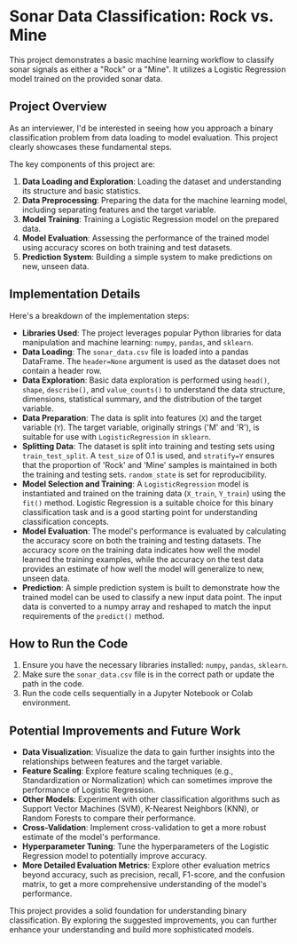 # Sonar Data Classification: Rock vs. Mine

This project demonstrates a basic machine learning workflow to classify sonar signals as either a "Rock" or a "Mine". It utilizes a Logistic Regression model trained on the provided sonar data.

## Project Overview

As an interviewer, I'd be interested in seeing how you approach a binary classification problem from data loading to model evaluation. This project clearly showcases these fundamental steps.

The key components of this project are:

1.  **Data Loading and Exploration**: Loading the dataset and understanding its structure and basic statistics.
2.  **Data Preprocessing**: Preparing the data for the machine learning model, including separating features and the target variable.
3.  **Model Training**: Training a Logistic Regression model on the prepared data.
4.  **Model Evaluation**: Assessing the performance of the trained model using accuracy scores on both training and test datasets.
5.  **Prediction System**: Building a simple system to make predictions on new, unseen data.

## Implementation Details

Here's a breakdown of the implementation steps:

*   **Libraries Used**: The project leverages popular Python libraries for data manipulation and machine learning: `numpy`, `pandas`, and `sklearn`.
*   **Data Loading**: The `sonar_data.csv` file is loaded into a pandas DataFrame. The `header=None` argument is used as the dataset does not contain a header row.
*   **Data Exploration**: Basic data exploration is performed using `head()`, `shape`, `describe()`, and `value_counts()` to understand the data structure, dimensions, statistical summary, and the distribution of the target variable.
*   **Data Preparation**: The data is split into features (`X`) and the target variable (`Y`). The target variable, originally strings ('M' and 'R'), is suitable for use with `LogisticRegression` in `sklearn`.
*   **Splitting Data**: The dataset is split into training and testing sets using `train_test_split`. A `test_size` of 0.1 is used, and `stratify=Y` ensures that the proportion of 'Rock' and 'Mine' samples is maintained in both the training and testing sets. `random_state` is set for reproducibility.
*   **Model Selection and Training**: A `LogisticRegression` model is instantiated and trained on the training data (`X_train`, `Y_train`) using the `fit()` method. Logistic Regression is a suitable choice for this binary classification task and is a good starting point for understanding classification concepts.
*   **Model Evaluation**: The model's performance is evaluated by calculating the accuracy score on both the training and testing datasets. The accuracy score on the training data indicates how well the model learned the training examples, while the accuracy on the test data provides an estimate of how well the model will generalize to new, unseen data.
*   **Prediction**: A simple prediction system is built to demonstrate how the trained model can be used to classify a new input data point. The input data is converted to a numpy array and reshaped to match the input requirements of the `predict()` method.

## How to Run the Code

1.  Ensure you have the necessary libraries installed: `numpy`, `pandas`, `sklearn`.
2.  Make sure the `sonar_data.csv` file is in the correct path or update the path in the code.
3.  Run the code cells sequentially in a Jupyter Notebook or Colab environment.

## Potential Improvements and Future Work

*   **Data Visualization**: Visualize the data to gain further insights into the relationships between features and the target variable.
*   **Feature Scaling**: Explore feature scaling techniques (e.g., Standardization or Normalization) which can sometimes improve the performance of Logistic Regression.
*   **Other Models**: Experiment with other classification algorithms such as Support Vector Machines (SVM), K-Nearest Neighbors (KNN), or Random Forests to compare their performance.
*   **Cross-Validation**: Implement cross-validation to get a more robust estimate of the model's performance.
*   **Hyperparameter Tuning**: Tune the hyperparameters of the Logistic Regression model to potentially improve accuracy.
*   **More Detailed Evaluation Metrics**: Explore other evaluation metrics beyond accuracy, such as precision, recall, F1-score, and the confusion matrix, to get a more comprehensive understanding of the model's performance.

This project provides a solid foundation for understanding binary classification. By exploring the suggested improvements, you can further enhance your understanding and build more sophisticated models.

